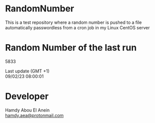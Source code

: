 # RandomNumber    
This is a test repository where a random number is pushed to a file automatically passwordless from a cron job in my Linux CentOS server    
# Random Number of the last run   
5833
      
Last update (GMT +1)    
09/02/23 08:00:01
# Developer    
Hamdy Abou El Anein   
hamdy.aea@protonmail.com
